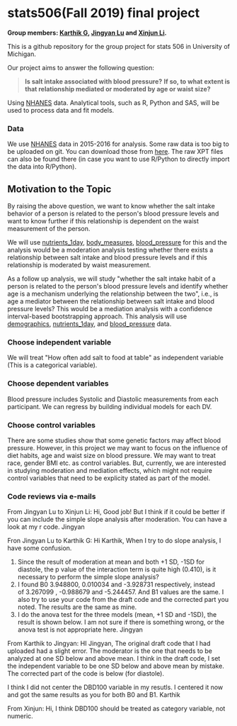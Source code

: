 # stats506(Fall 2019) final project

**Group members: [Karthik G](mailto:gkarthik@umich.edu), [Jingyan Lu](mailto:andrealu@umich.edu)
and [Xinjun Li](mailto:lixinjun@umich.edu).**

This is a github repository for the group project for stats 506 in University of Michigan.

Our project aims to answer the following question:

>**Is salt intake associated with blood pressure?**
**If so, to what extent is that relationship mediated or moderated by age or waist size?**

Using [NHANES](https://wwwn.cdc.gov/nchs/nhanes/continuousnhanes/default.aspx) data.
Analytical tools, such as R, Python and SAS, will be used to process data and fit models.

### Data

We use [NHANES](https://wwwn.cdc.gov/nchs/nhanes/continuousnhanes/default.aspx) data in 2015-2016 for analysis.
Some raw data is too big to be uploaded on git. You can download those from [here](https://umich.app.box.com/folder/93901427237). The raw XPT files can also be found there (in case you want to use R/Python to directly import the data into R/Python).


## Motivation to the Topic

By raising the above question, we want to know whether the salt intake behavior of a person is related to the person's blood pressure
levels and want to know further if this relationship is dependent on the waist measurement of the person.


 We will use [nutrients_1day], [body_measures], [blood_pressure] for this and the analysis would be a moderation analysis testing
 whether there exists a relationship between salt intake and blood pressure levels and if this relationship is moderated by waist
 measurement.

As a follow up analysis, we will study "whether the salt intake habit of a person is related to the person's blood pressure levels and
identify whether age is a mechanism underlying the relationship between the two", i.e., is age a mediator between the relationship
between salt intake and blood pressure levels? This would be a  mediation analysis with a confidence interval-based bootstrapping
approach. This analysis will use [demographics], [nutrients_1day], and [blood_pressure] data.

[nutrients_1day]:https://github.com/multisensorylb/stats506/blob/master/RawData/Dietary_nutrients_firstday_2015_16.xlsx
[body_measures]:https://github.com/multisensorylb/stats506/blob/master/RawData/Body_measures_2015_16.xlsx
[blood_pressure]:https://github.com/multisensorylb/stats506/blob/master/RawData/Blood_Pressure_2015_16.xlsx
[demographics]:https://github.com/multisensorylb/stats506/blob/master/RawData/demographics_15_16.xlsx


### Choose independent variable

We will treat "How often add salt to food at table" as independent variable (This is a categorical variable).

<!--
Note: we need to drop missing values and '9' or '99' which represent "don't know"
-->

### Choose dependent variables

Blood pressure includes Systolic and Diastolic measurements from each participant. We can regress by building individual models for
each DV.

<!--
There is also possible a possibility to treat blood pressure as a categorical variable.
For example hypertension, normal, hypotension ([Softmax](http://deeplearning.stanford.edu/tutorial/supervised/SoftmaxRegression/) can
deal with this).
Or just group the blood pressure by hypertension, normal, hypotensio, and regress respectively.
--> 
### Choose control variables

There are some studies show that some genetic factors may affect blood pressure.
However, in this project we may want to focus on the influence of diet habits, age and waist size on blood pressure.
We may want to treat race, gender BMI etc. as control variables. But, currently, we are interested in studying moderation and
mediation effects, which might not require control variables that need to be explicity stated as part of the model.

### Code reviews via e-mails

From Jingyan Lu to Xinjun Li:
Hi,
Good job! But I think if it could be better if you can include the simple slope analysis after moderation. You can have a look at my r code.
Jingyan

Fron Jingyan Lu to Karthik G:
Hi Karthik,
When I try to do slope analysis, I have some confusion.
1. Since the result of moderation at mean and both +1 SD, -1SD for diastole, the p value of the interaction term is quite high (0.410), is it necessary to perform the simple slope analysis?
2. I found B0 3.948800, 0.010034 and -3.928731 respectively, instead of 3.267099 , -0.988679 and -5.244457. And B1 values are the same. I also try to use your code from the draft code and the corrected part you noted. The results are the same as mine.
3. I do the anova test for the three models (mean, +1 SD and -1SD), the result is shown below. I am not sure if there is something wrong, or the anova test is not appropriate here.
Jingyan

From Karthik to Jingyan: 
HI Jingyan, 
The original draft code that I had uploaded had a slight error. The moderator is the one that needs to be analyzed at one SD below and above mean. I think in the draft code, I set the independent variable to be one SD below and above mean by mistake. The corrected part of the code is below (for diastole). 

I think I did not center the DBD100 variable in my resutls. I centered it now and got the same results as you for both B0 and B1. 
Karthik

From Xinjun:
Hi,
I think DBD100 should be treated as category variable, not numeric.
